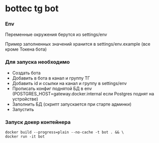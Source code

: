 # bottec tg bot

### Env

Переменные окружения берутся из settings/env

Пример заполненных значений хранится в settings/env.example (все кроме Токена бота)


### Для запуска необходимо

* Создать бота
* Добавить в бота в канал и группу ТГ
* Добавить id и ссылки на канал и группу в settings/env
* Прописать конфиг поднятой БД в env (POSTGRES_HOST=gateway.docker.internal если Postgres поднят на устройстве)
* Заполнить БД (скрипт запускается при старте админки)
* Запустить


### Запуск докер контейнера
```commandline
docker build --progress=plain --no-cache -t bot . && \
docker run -it bot
```

